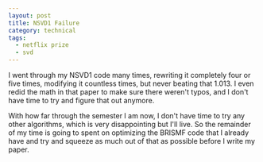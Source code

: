 ```yaml
---
layout: post
title: NSVD1 Failure
category: technical
tags:
  - netflix prize
  - svd
---
```

I went through my NSVD1 code many times, rewriting it completely four or five times, modifying it countless times, but never beating that 1.013. I even redid the math in that paper to make sure there weren't typos, and I don't have time to try and figure that out anymore.

With how far through the semester I am now, I don't have time to try any other algorithms, which is very disappointing but I'll live. So the remainder of my time is going to spent on optimizing the BRISMF code that I already have and try and squeeze as much out of that as possible before I write my paper.

